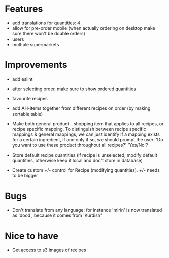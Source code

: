 # Features

- add translations for quantities: 4
- allow for pre-order mobile (when actually ordering on desktop make sure there won't be double orders)
- users
- multiple supermarkets

# Improvements

- add eslint
- after selecting order, make sure to show ordered quantities
- favourite recipes

- add AH-items together from different recipes on order (by making sortable table)
- Make both general product - shopping item that applies to all recipes, or recipe specific mapping. To distinguish between recipe specific mappings & general mappings, we can just identify if a mapping exists for a certain ingredient, if and only if so, we should prompt the user: 'Do you want to use these product throughout all recipes?' 'Yes/No'?
- Store default recipe quantities (if recipe is unselected, modify default quantities, otherwise keep it local and don't store in database)
- Create custom +/- control for Recipe (modifying quantities). +/- needs to be bigger

# Bugs

- Don't translate from any language: for instance 'mirin' is now translated as 'dood', because it comes from 'Kurdish'

# Nice to have

- Get access to s3 images of recipes
